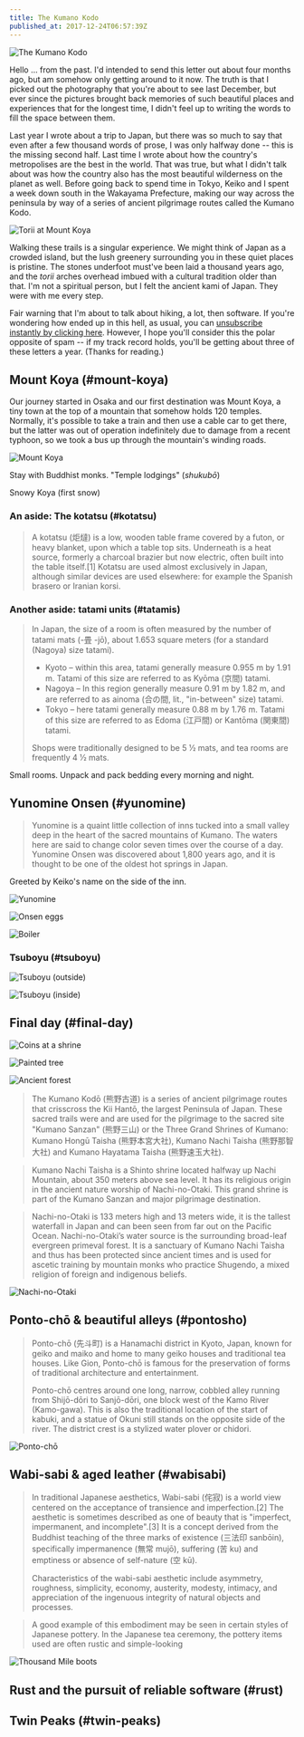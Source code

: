 ```yaml
---
title: The Kumano Kodo
published_at: 2017-12-24T06:57:39Z
---
```


![The Kumano Kodo](/assets/passages/003-kumano-kodo/shining-light@2x.jpg)

Hello ... from the past. I'd intended to send this letter
out about four months ago, but am somehow only getting
around to it now. The truth is that I picked out the
photography that you're about to see last December, but
ever since the pictures brought back memories of such
beautiful places and experiences that for the longest time,
I didn't feel up to writing the words to fill the space
between them.

Last year I wrote about a trip to Japan, but there was so
much to say that even after a few thousand words of prose,
I was only halfway done -- this is the missing second half.
Last time I wrote about how the country's metropolises are
the best in the world. That was true, but what I didn't
talk about was how the country also has the most beautiful
wilderness on the planet as well. Before going back to
spend time in Tokyo, Keiko and I spent a week down south in
the Wakayama Prefecture, making our way across the
peninsula by way of a series of ancient pilgrimage routes
called the Kumano Kodo.

![Torii at Mount Koya](/assets/passages/003-kumano-kodo/torii@2x.jpg)

Walking these trails is a singular experience. We might
think of Japan as a crowded island, but the lush greenery
surrounding you in these quiet places is pristine. The
stones underfoot must've been laid a thousand years ago,
and the _torii_ arches overhead imbued with a cultural
tradition older than that. I'm not a spiritual person, but
I felt the ancient kami of Japan. They were with me every
step.

Fair warning that I'm about to talk about hiking, a lot,
then software. If you're wondering how ended up in this
hell, as usual, you can [unsubscribe instantly by clicking
here][unsubscribe]. However, I hope you'll consider this
the polar opposite of spam -- if my track record holds,
you'll be getting about three of these letters a year.
(Thanks for reading.)

## Mount Koya (#mount-koya)

Our journey started in Osaka and our first destination was
Mount Koya, a tiny town at the top of a mountain that
somehow holds 120 temples. Normally, it's possible to take
a train and then use a cable car to get there, but the
latter was out of operation indefinitely due to damage from
a recent typhoon, so we took a bus up through the
mountain's winding roads.

![Mount Koya](/assets/passages/003-kumano-kodo/koya@2x.jpg)

Stay with Buddhist monks.  "Temple lodgings" (_shukubō_)

Snowy Koya (first snow)

### An aside: The kotatsu (#kotatsu)

> A kotatsu (炬燵) is a low, wooden table frame covered by
> a futon, or heavy blanket, upon which a table top sits.
> Underneath is a heat source, formerly a charcoal brazier
> but now electric, often built into the table itself.[1]
> Kotatsu are used almost exclusively in Japan, although
> similar devices are used elsewhere: for example the
> Spanish brasero or Iranian korsi.

### Another aside: tatami units (#tatamis)

> In Japan, the size of a room is often measured by the
> number of tatami mats (-畳 -jō), about 1.653 square
> meters (for a standard (Nagoya) size tatami). 
>
> * Kyoto – within this area, tatami generally measure
>   0.955 m by 1.91 m. Tatami of this size are referred to
>   as Kyōma (京間) tatami.
> * Nagoya – In this region generally measure 0.91 m by
>   1.82 m, and are referred to as ainoma (合の間, lit.,
>   "in-between" size) tatami.
> * Tokyo – here tatami generally measure 0.88 m by 1.76 m.
>   Tatami of this size are referred to as Edoma (江戸間)
>   or Kantōma (関東間) tatami.
>
> Shops were traditionally designed to be ​5 1⁄2 mats,
> and tea rooms are frequently ​4 1⁄2 mats.

Small rooms. Unpack and pack bedding every morning and
night.

## Yunomine Onsen (#yunomine)

> Yunomine is a quaint little collection of inns tucked
> into a small valley deep in the heart of the sacred
> mountains of Kumano. The waters here are said to change
> color seven times over the course of a day. Yunomine
> Onsen was discovered about 1,800 years ago, and it is
> thought to be one of the oldest hot springs in Japan.

Greeted by Keiko's name on the side of the inn.

![Yunomine](/assets/passages/003-kumano-kodo/yunomine@2x.jpg)

![Onsen eggs](/assets/passages/003-kumano-kodo/eggs@2x.jpg)

![Boiler](/assets/passages/003-kumano-kodo/boiler@2x.jpg)

### Tsuboyu (#tsuboyu)

![Tsuboyu (outside)](/assets/passages/003-kumano-kodo/tsuboyu-1@2x.jpg)

![Tsuboyu (inside)](/assets/passages/003-kumano-kodo/tsuboyu-2@2x.jpg)

## Final day (#final-day)

![Coins at a shrine](/assets/passages/003-kumano-kodo/coins@2x.jpg)

![Painted tree](/assets/passages/003-kumano-kodo/painted-tree@2x.jpg)

![Ancient forest](/assets/passages/003-kumano-kodo/ancient-forest@2x.jpg)

> The Kumano Kodō (熊野古道) is a series of ancient
> pilgrimage routes that crisscross the Kii Hantō, the
> largest Peninsula of Japan. These sacred trails were and
> are used for the pilgrimage to the sacred site "Kumano
> Sanzan" (熊野三山) or the Three Grand Shrines of Kumano:
> Kumano Hongū Taisha (熊野本宮大社), Kumano Nachi Taisha
> (熊野那智大社) and Kumano Hayatama Taisha (熊野速玉大社).

> Kumano Nachi Taisha is a Shinto shrine located halfway up
> Nachi Mountain, about 350 meters above sea level. It has
> its religious origin in the ancient nature worship of
> Nachi-no-Otaki. This grand shrine is part of the Kumano
> Sanzan and major pilgrimage destination.

> Nachi-no-Otaki is 133 meters high and 13 meters wide, it
> is the tallest waterfall in Japan and can been seen from
> far out on the Pacific Ocean. Nachi-no-Otaki’s water
> source is the surrounding broad-leaf evergreen primeval
> forest. It is a sanctuary of Kumano Nachi Taisha and thus
> has been protected since ancient times and is used for
> ascetic training by mountain monks who practice Shugendo,
> a mixed religion of foreign and indigenous beliefs.

![Nachi-no-Otaki](/assets/passages/003-kumano-kodo/nachi-taisha@2x.jpg)

## Ponto-chō & beautiful alleys (#pontosho)

> Ponto-chō (先斗町) is a Hanamachi district in Kyoto,
> Japan, known for geiko and maiko and home to many geiko
> houses and traditional tea houses. Like Gion, Ponto-chō
> is famous for the preservation of forms of traditional
> architecture and entertainment.
>
> Ponto-chō centres around one long, narrow, cobbled alley
> running from Shijō-dōri to Sanjō-dōri, one block west of
> the Kamo River (Kamo-gawa). This is also the traditional
> location of the start of kabuki, and a statue of Okuni
> still stands on the opposite side of the river. The
> district crest is a stylized water plover or chidori.

![Ponto-chō](/assets/passages/003-kumano-kodo/pontocho@2x.jpg)

## Wabi-sabi & aged leather (#wabisabi)

> In traditional Japanese aesthetics, Wabi-sabi (侘寂) is a
> world view centered on the acceptance of transience and
> imperfection.[2] The aesthetic is sometimes described as
> one of beauty that is "imperfect, impermanent, and
> incomplete".[3] It is a concept derived from the Buddhist
> teaching of the three marks of existence (三法印
> sanbōin), specifically impermanence (無常 mujō),
> suffering (苦 ku) and emptiness or absence of self-nature
> (空 kū).
>
> Characteristics of the wabi-sabi aesthetic include
> asymmetry, roughness, simplicity, economy, austerity,
> modesty, intimacy, and appreciation of the ingenuous
> integrity of natural objects and processes.

> A good example of this embodiment may be seen in certain
> styles of Japanese pottery. In the Japanese tea ceremony,
> the pottery items used are often rustic and
> simple-looking

![Thousand Mile boots](/assets/passages/003-kumano-kodo/thousand-mile@2x.jpg)

## Rust and the pursuit of reliable software (#rust)

## Twin Peaks (#twin-peaks)

[unsubscribe]: %unsubscribe_url%
